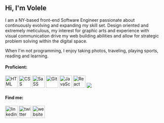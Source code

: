 ### <h2>Hi, I'm Volele</h2>
I am a NY-based front-end Software Engineer passionate about continuously evolving and expanding my skill set. 
Design oriented and extremely meticulous, my interest for graphic arts and experience with visual communication 
drive my web building abilities and allow for strategic problem solving within the digital space. 

When I'm not programming, I enjoy taking photos, traveling, playing sports, reading and learning. 

<h4>Proficient:</h4>

<img src="https://cdn.jsdelivr.net/gh/devicons/devicon/icons/html5/html5-plain.svg" alt='HTML' height='40'/> <img src="https://cdn.jsdelivr.net/gh/devicons/devicon/icons/css3/css3-plain.svg" alt='CSS' height='40'/> <img src="https://cdn.jsdelivr.net/gh/devicons/devicon/icons/sass/sass-original.svg" alt='SaSS' height='40'/> 
<img src="https://cdn.jsdelivr.net/gh/devicons/devicon/icons/git/git-plain.svg" alt='Git' height='40'/> <img src="https://cdn.jsdelivr.net/gh/devicons/devicon/icons/javascript/javascript-original.svg" alt='JavaScript' height='40'/> <img src="https://cdn.jsdelivr.net/gh/devicons/devicon/icons/react/react-original.svg" alt='React' height='40'/> <img src="https://cdn.jsdelivr.net/gh/devicons/devicon/icons/python/python-plain.svg" />
          



<h4>Find me:</h4>

[<img src='https://cdn.jsdelivr.net/npm/simple-icons@3.0.1/icons/linkedin.svg' alt='linkedin' height='40'>](https://www.linkedin.com/in/volele-talleyrand-b54b3896/)  [<img src='https://cdn.jsdelivr.net/npm/simple-icons@3.0.1/icons/twitter.svg' alt='twitter' height='40'>](https://twitter.com/vtalleyrand)  [<img src='https://cdn.jsdelivr.net/npm/simple-icons@3.0.1/icons/icloud.svg' alt='website' height='40'>](https://www.volele.co)
